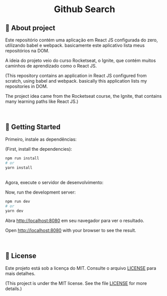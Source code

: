 <h1 align="center">
  <strong>Github Search</strong>
</h1>

## 🔎 About project

Este repositório contém uma aplicação em React JS configurada do zero, utilizando babel e webpack. basicamente este aplicativo lista meus repositórios na DOM.

A ideia do projeto veio do curso Rocketseat, o Ignite, que contém muitos caminhos de aprendizado como o React JS.

(This repository contains an application in React JS configured from scratch, using babel and webpack. basically this application lists my repositories in DOM.

The project idea came from the Rocketseat course, the Ignite, that contains many learning paths like React JS.)

<br>

## 🚀 Getting Started

Primeiro, instale as dependências:

(First, install the dependencies):

```bash
npm run install
# or
yarn install
```
<br>
Agora, execute o servidor de desenvolvimento:

Now, run the development server:

```bash
npm run dev
# or
yarn dev
```

Abra [http://localhost:8080](http://localhost:8080) em seu navegador para ver o resultado.

Open [http://localhost:8080](http://localhost:8080) with your browser to see the result.

<br>

## 📝 License

Este projeto está sob a licença do MIT. Consulte o arquivo [LICENSE](LICENSE) para mais detalhes.

(This project is under the MIT license. See the file [LICENSE](LICENSE) for more details.)